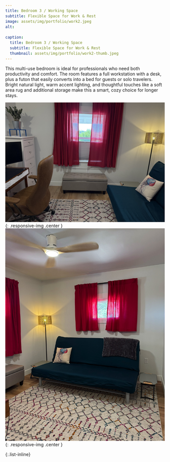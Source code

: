 ```yaml
---
title: Bedroom 3 / Working Space
subtitle: Flexible Space for Work & Rest
image: assets/img/portfolio/work2.jpeg
alt: 

caption:
  title: Bedroom 3 / Working Space
  subtitle: Flexible Space for Work & Rest
  thumbnail: assets/img/portfolio/work2-thumb.jpeg
---
```


This multi-use bedroom is ideal for professionals who need both productivity and comfort. The room features a full workstation with a desk, plus a futon that easily converts into a bed for guests or solo travelers. Bright natural light, warm accent lighting, and thoughtful touches like a soft area rug and additional storage make this a smart, cozy choice for longer stays.

![Alt text](assets/img/portfolio/work1.jpeg){: .responsive-img .center }
![Alt text](assets/img/portfolio/work3.jpeg){: .responsive-img .center }

{:.list-inline}

